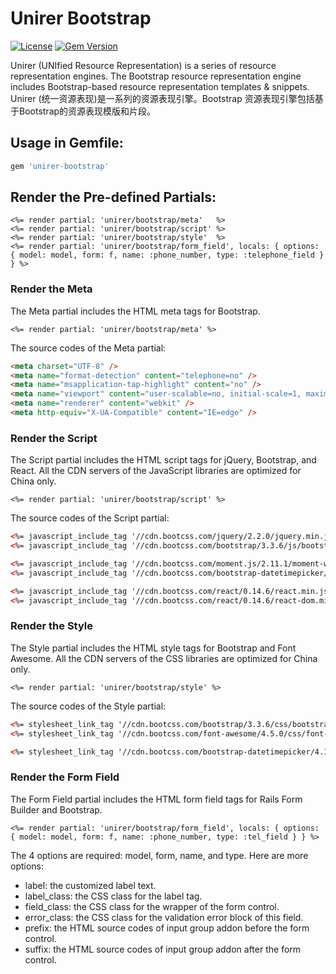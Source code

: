 # Unirer Bootstrap

[![License](https://img.shields.io/badge/license-MIT-green.svg)](http://opensource.org/licenses/MIT)
[![Gem Version](https://badge.fury.io/rb/unirer-bootstrap.svg)](https://badge.fury.io/rb/unirer-bootstrap)

Unirer (UNIfied Resource Representation) is a series of resource representation engines. The Bootstrap resource representation engine includes Bootstrap-based resource representation templates & snippets.
Unirer (统一资源表现)是一系列的资源表现引擎。Bootstrap 资源表现引擎包括基于Bootstrap的资源表现模版和片段。

## Usage in Gemfile:
```ruby
gem 'unirer-bootstrap'
```

## Render the Pre-defined Partials:
```erb
<%= render partial: 'unirer/bootstrap/meta'   %>
<%= render partial: 'unirer/bootstrap/script' %>
<%= render partial: 'unirer/bootstrap/style'  %>
<%= render partial: 'unirer/bootstrap/form_field', locals: { options: { model: model, form: f, name: :phone_number, type: :telephone_field } } %>
```

### Render the Meta
The Meta partial includes the HTML meta tags for Bootstrap.
```erb
<%= render partial: 'unirer/bootstrap/meta' %>
```

The source codes of the Meta partial:
```html
<meta charset="UTF-8" />
<meta name="format-detection" content="telephone=no" />
<meta name="msapplication-tap-highlight" content="no" />
<meta name="viewport" content="user-scalable=no, initial-scale=1, maximum-scale=1, minimum-scale=1, width=device-width, height=device-height" />
<meta name="renderer" content="webkit" />
<meta http-equiv="X-UA-Compatible" content="IE=edge" />
```

### Render the Script
The Script partial includes the HTML script tags for jQuery, Bootstrap, and React. All the CDN servers of the JavaScript libraries are optimized for China only.
```erb
<%= render partial: 'unirer/bootstrap/script' %>
```

The source codes of the Script partial:
```html
<%= javascript_include_tag '//cdn.bootcss.com/jquery/2.2.0/jquery.min.js'          %>
<%= javascript_include_tag '//cdn.bootcss.com/bootstrap/3.3.6/js/bootstrap.min.js' %>

<%= javascript_include_tag '//cdn.bootcss.com/moment.js/2.11.1/moment-with-locales.min.js'                         %>
<%= javascript_include_tag '//cdn.bootcss.com/bootstrap-datetimepicker/4.17.37/js/bootstrap-datetimepicker.min.js' %>

<%= javascript_include_tag '//cdn.bootcss.com/react/0.14.6/react.min.js'     %>
<%= javascript_include_tag '//cdn.bootcss.com/react/0.14.6/react-dom.min.js' %>
```

### Render the Style
The Style partial includes the HTML style tags for Bootstrap and Font Awesome. All the CDN servers of the CSS libraries are optimized for China only.
```erb
<%= render partial: 'unirer/bootstrap/style' %>
```

The source codes of the Style partial:
```html
<%= stylesheet_link_tag '//cdn.bootcss.com/bootstrap/3.3.6/css/bootstrap.min.css',       media: 'all' %>
<%= stylesheet_link_tag '//cdn.bootcss.com/font-awesome/4.5.0/css/font-awesome.min.css', media: 'all' %>

<%= stylesheet_link_tag '//cdn.bootcss.com/bootstrap-datetimepicker/4.17.37/css/bootstrap-datetimepicker.min.css', media: 'all' %>
```

### Render the Form Field
The Form Field partial includes the HTML form field tags for Rails Form Builder and Bootstrap.
```erb
<%= render partial: 'unirer/bootstrap/form_field', locals: { options: { model: model, form: f, name: :phone_number, type: :tel_field } } %>
```

The 4 options are required: model, form, name, and type.
Here are more options:
- label: the customized label text.
- label_class: the CSS class for the label tag.
- field_class: the CSS class for the wrapper of the form control.
- error_class: the CSS class for the validation error block of this field.
- prefix: the HTML source codes of input group addon before the form control.
- suffix: the HTML source codes of input group addon after the form control.
